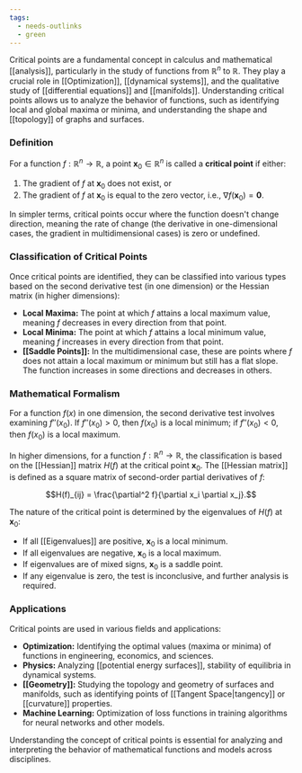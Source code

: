 ```yaml
---
tags:
  - needs-outlinks
  - green
---
```

Critical points are a fundamental concept in calculus and mathematical [[analysis]], particularly in the study of functions from $\mathbb{R}^n$ to $\mathbb{R}$. They play a crucial role in [[Optimization]], [[dynamical systems]], and the qualitative study of [[differential equations]] and [[manifolds]]. Understanding critical points allows us to analyze the behavior of functions, such as identifying local and global maxima or minima, and understanding the shape and [[topology]] of graphs and surfaces.

### Definition

For a function $f: \mathbb{R}^n \rightarrow \mathbb{R}$, a point $\mathbf{x}_0 \in \mathbb{R}^n$ is called a **critical point** if either:

1. The gradient of $f$ at $\mathbf{x}_0$ does not exist, or
2. The gradient of $f$ at $\mathbf{x}_0$ is equal to the zero vector, i.e., $\nabla f(\mathbf{x}_0) = \mathbf{0}$.

In simpler terms, critical points occur where the function doesn't change direction, meaning the rate of change (the derivative in one-dimensional cases, the gradient in multidimensional cases) is zero or undefined. 

### Classification of Critical Points

Once critical points are identified, they can be classified into various types based on the second derivative test (in one dimension) or the Hessian matrix (in higher dimensions):

- **Local Maxima:** The point at which $f$ attains a local maximum value, meaning $f$ decreases in every direction from that point.
- **Local Minima:** The point at which $f$ attains a local minimum value, meaning $f$ increases in every direction from that point.
- **[[Saddle Points]]:** In the multidimensional case, these are points where $f$ does not attain a local maximum or minimum but still has a flat slope. The function increases in some directions and decreases in others.

### Mathematical Formalism

For a function $f(x)$ in one dimension, the second derivative test involves examining $f''(x_0)$. If $f''(x_0) > 0$, then $f(x_0)$ is a local minimum; if $f''(x_0) < 0$, then $f(x_0)$ is a local maximum.

In higher dimensions, for a function $f: \mathbb{R}^n \rightarrow \mathbb{R}$, the classification is based on the [[Hessian]] matrix $H(f)$ at the critical point $\mathbf{x}_0$. The [[Hessian matrix]] is defined as a square matrix of second-order partial derivatives of $f$:

$$H(f)_{ij} = \frac{\partial^2 f}{\partial x_i \partial x_j}.$$

The nature of the critical point is determined by the eigenvalues of $H(f)$ at $\mathbf{x}_0$:

- If all [[Eigenvalues]] are positive, $\mathbf{x}_0$ is a local minimum.
- If all eigenvalues are negative, $\mathbf{x}_0$ is a local maximum.
- If eigenvalues are of mixed signs, $\mathbf{x}_0$ is a saddle point.
- If any eigenvalue is zero, the test is inconclusive, and further analysis is required.

### Applications

Critical points are used in various fields and applications:

- **Optimization:** Identifying the optimal values (maxima or minima) of functions in engineering, economics, and sciences.
- **Physics:** Analyzing [[potential energy surfaces]], stability of equilibria in dynamical systems.
- **[[Geometry]]:** Studying the topology and geometry of surfaces and manifolds, such as identifying points of [[Tangent Space|tangency]] or [[curvature]] properties.
- **Machine Learning:** Optimization of loss functions in training algorithms for neural networks and other models.

Understanding the concept of critical points is essential for analyzing and interpreting the behavior of mathematical functions and models across disciplines.